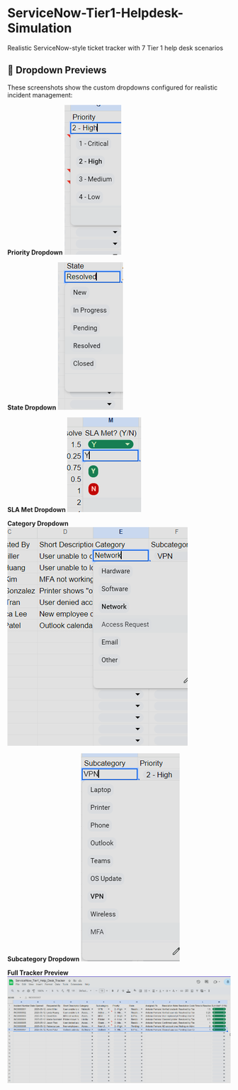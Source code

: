 # ServiceNow-Tier1-Helpdesk-Simulation
Realistic ServiceNow-style ticket tracker with 7 Tier 1 help desk scenarios

## 📸 Dropdown Previews

These screenshots show the custom dropdowns configured for realistic incident management:

**Priority Dropdown**
![Priority Dropdown](screenshots/dropdown_priority.png)

**State Dropdown**
![State Dropdown](screenshots/dropdown_state.png)

**SLA Met Dropdown**
![SLA Met Dropdown](screenshots/dropdown_sla.png)

**Category Dropdown**
![Category Dropdown](screenshots/dropdown_category.png)

**Subcategory Dropdown**
![Subcategory Dropdown](screenshots/dropdown_subcategory.png)

**Full Tracker Preview**
![Full Tracker](screenshots/ServicenowTierTracker.png)
